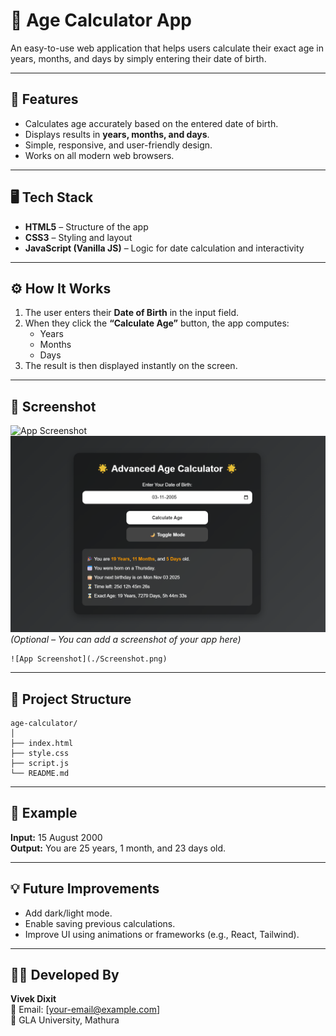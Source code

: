 # 🧮 Age Calculator App

An easy-to-use web application that helps users calculate their exact age in years, months, and days by simply entering their date of birth.  

---

## 🚀 Features

- Calculates age accurately based on the entered date of birth.  
- Displays results in **years, months, and days**.  
- Simple, responsive, and user-friendly design.  
- Works on all modern web browsers.  

---

## 🖥️ Tech Stack

- **HTML5** – Structure of the app  
- **CSS3** – Styling and layout  
- **JavaScript (Vanilla JS)** – Logic for date calculation and interactivity  

---

## ⚙️ How It Works

1. The user enters their **Date of Birth** in the input field.  
2. When they click the **“Calculate Age”** button, the app computes:  
   - Years  
   - Months  
   - Days  
3. The result is then displayed instantly on the screen.

---

## 📸 Screenshot

![App Screenshot]()
![App Screenshot](./Screenshot%202.png)
*(Optional – You can add a screenshot of your app here)*  
```
![App Screenshot](./Screenshot.png)
```

---

## 📂 Project Structure

```
age-calculator/
│
├── index.html
├── style.css
├── script.js
└── README.md
```

---

## 🧩 Example

**Input:** 15 August 2000  
**Output:** You are 25 years, 1 month, and 23 days old.

---

## 💡 Future Improvements

- Add dark/light mode.  
- Enable saving previous calculations.  
- Improve UI using animations or frameworks (e.g., React, Tailwind).  

---

## 👨‍💻 Developed By

**Vivek Dixit**  
📧 Email: [your-email@example.com]  
🏫 GLA University, Mathura  
